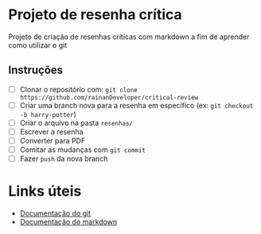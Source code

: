 # Projeto de resenha crítica

Projeto de criação de resenhas críticas com markdown a fim de aprender como utilizar o git

## Instruções

- [ ] Clonar o repositório com: `git clone https://github.com/rainanDeveloper/critical-review`
- [ ] Criar uma branch nova para a resenha em específico 
  (ex: `git checkout -b harry-potter`)
- [ ] Criar o arquivo na pasta `resenhas/`
- [ ] Escrever a resenha
- [ ] Converter para PDF
- [ ] Comitar as mudanças com `git commit`
- [ ] Fazer `push` da nova branch

# Links úteis

- [Documentação do git](https://git-scm.com/doc)
- [Documentação do markdown](https://www.markdownguide.org/)